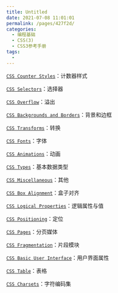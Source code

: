 ```yaml
---
title: Untitled
date: 2021-07-08 11:01:01
permalink: /pages/427f2d/
categories:
  - 编程基础
  - CSS(3)
  - CSS3参考手册
tags:
  - 
---
```


[`CSS Counter Styles`](https://developer.mozilla.org/zh-CN/docs/Web/CSS/CSS_Counter_Styles)：计数器样式

[`CSS Selectors`](https://developer.mozilla.org/zh-CN/docs/Web/CSS/CSS_Selectors)：选择器

[`CSS Overflow`](https://developer.mozilla.org/en-US/docs/Web/CSS/CSS_Overflow)：溢出

[`CSS Backgrounds and Borders`](https://developer.mozilla.org/zh-CN/docs/Web/CSS/CSS_Backgrounds_and_Borders)：背景和边框

[`CSS Transforms`](https://developer.mozilla.org/zh-CN/docs/Web/CSS/CSS_Transforms)：转换

[`CSS Fonts`](https://developer.mozilla.org/zh-CN/docs/Web/CSS/CSS_Fonts)：字体

[`CSS Animations`](https://developer.mozilla.org/zh-CN/docs/Web/CSS/CSS_Animations)：动画

[`CSS Types`](https://developer.mozilla.org/zh-CN/docs/Web/CSS/CSS_Types)：基本数据类型

[`CSS Miscellaneous`](https://developer.mozilla.org/en-US/docs/Web/CSS/CSS_Miscellaneous)：其他

[`CSS Box Alignment`](https://developer.mozilla.org/zh-CN/docs/Web/CSS/CSS_Box_Alignment)：盒子对齐

[`CSS Logical Properties`](https://developer.mozilla.org/zh-CN/docs/Web/CSS/CSS_Logical_Properties)：逻辑属性与值

[`CSS Positioning`](https://developer.mozilla.org/zh-CN/docs/Web/CSS/CSS_Positioning)：定位

[`CSS Pages`](https://developer.mozilla.org/en-US/docs/Web/CSS/CSS_Pages)：分页媒体

[`CSS Fragmentation`](https://developer.mozilla.org/zh-CN/docs/Web/CSS/CSS_%E5%88%86%E7%89%87)：片段模块

[`CSS Basic User Interface`](https://developer.mozilla.org/zh-CN/docs/Web/CSS/CSS_Basic_User_Interface)：用户界面属性

[`CSS Table`](https://developer.mozilla.org/zh-CN/docs/Web/CSS/CSS_Table)：表格

[`CSS Charsets`](https://developer.mozilla.org/en-US/docs/Web/CSS/CSS_Charsets)：字符编码集

